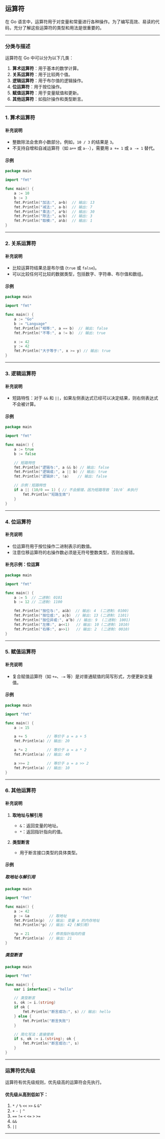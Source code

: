 ## 运算符

在 Go 语言中，运算符用于对变量和常量进行各种操作。为了编写高效、易读的代码，充分了解这些运算符的类型和用法是很重要的。

---

### 分类与描述

运算符在 Go 中可以分为以下几类：

1. **算术运算符**：用于基本的数学计算。
2. **关系运算符**：用于比较两个值。
3. **逻辑运算符**：用于布尔值的逻辑操作。
4. **位运算符**：用于按位操作。
5. **赋值运算符**：用于变量赋值和更新。
6. **其他运算符**：如指针操作和类型断言。

---

### 1. 算术运算符

#### 补充说明
- 整数除法会舍弃小数部分。例如，`10 / 3` 的结果是 `3`。
- 不支持自增和自减运算符（如 `a++` 或 `a--`），需要用 `a += 1` 或 `a -= 1` 替代。

#### 示例

```go
package main

import "fmt"

func main() {
	a := 10
	b := 3
	fmt.Println("加法:", a+b)  // 输出: 13
	fmt.Println("减法:", a-b)  // 输出: 7
	fmt.Println("乘法:", a*b)  // 输出: 30
	fmt.Println("除法:", a/b)  // 输出: 3
	fmt.Println("取模:", a%b)  // 输出: 1
}
```

---

### 2. 关系运算符

#### 补充说明
- 比较运算符结果总是布尔值 (`true` 或 `false`)。
- 可以比较任何可比较的数据类型，包括数字、字符串、布尔值和数组。

#### 示例

```go
package main

import "fmt"

func main() {
	a := "Go"
	b := "Language"
	fmt.Println("相等:", a == b)  // 输出: false
	fmt.Println("不等:", a != b)  // 输出: true

	x := 42
	y := 42
	fmt.Println("大于等于:", x >= y) // 输出: true
}
```

---

### 3. 逻辑运算符

#### 补充说明
- 短路特性：对于 `&&` 和 `||`，如果左侧表达式已经可以决定结果，则右侧表达式不会被计算。

#### 示例

```go
package main

import "fmt"

func main() {
	a := true
	b := false

	// 短路特性
	fmt.Println("逻辑与:", a && b) // 输出: false
	fmt.Println("逻辑或:", a || b) // 输出: true
	fmt.Println("逻辑非:", !a)    // 输出: false

	// 示例：短路特性
	if a || (10/0 == 1) { // 不会报错，因为短路导致 `10/0` 未执行
		fmt.Println("短路生效")
	}
}
```

---

### 4. 位运算符

#### 补充说明
- 位运算符用于按位操作二进制表示的数值。
- 注意位移运算符的右操作数必须是无符号整数类型，否则会报错。

#### 补充示例：位运算

```go
package main

import "fmt"

func main() {
	a := 5  // 二进制: 0101
	b := 12 // 二进制: 1100

	fmt.Println("按位与:", a&b)  // 输出: 4  (二进制: 0100)
	fmt.Println("按位或:", a|b)  // 输出: 13 (二进制: 1101)
	fmt.Println("按位异或:", a^b) // 输出: 9  (二进制: 1001)
	fmt.Println("左移:", a<<1)   // 输出: 10 (二进制: 1010)
	fmt.Println("右移:", a>>1)   // 输出: 2  (二进制: 0010)
}
```

---

### 5. 赋值运算符

#### 补充说明
- 复合赋值运算符（如 `+=`、`-=` 等）是对普通赋值的简写形式，方便更新变量值。

#### 示例

```go
package main

import "fmt"

func main() {
	a := 15

	a += 5         // 等价于 a = a + 5
	fmt.Println(a) // 输出: 20

	a *= 2         // 等价于 a = a * 2
	fmt.Println(a) // 输出: 40

	a >>= 2        // 等价于 a = a >> 2
	fmt.Println(a) // 输出: 10
}
```

---

### 6. 其他运算符

#### 补充说明

1. **取地址与解引用**
    - `&`：返回变量的地址。
    - `*`：返回指针指向的值。

2. **类型断言**
    - 用于断言接口类型的具体类型。

#### 示例

##### 取地址与解引用

```go
package main

import "fmt"

func main() {
	a := 42
	p := &a         // 取地址
	fmt.Println(p)  // 输出: 变量 a 的内存地址
	fmt.Println(*p) // 输出: 42 (解引用)

	*p = 21         // 修改指针指向的值
	fmt.Println(a)  // 输出: 21
}
```

##### 类型断言

```go
package main

import "fmt"

func main() {
	var i interface{} = "hello"

	// 类型断言
	s, ok := i.(string)
	if ok {
		fmt.Println("断言成功:", s) // 输出: hello
	} else {
		fmt.Println("断言失败")
	}

	// 简化写法：直接使用
	if s, ok := i.(string); ok {
		fmt.Println("断言成功:", s)
	}
}
```

---

### 运算符优先级

运算符有优先级规则，优先级高的运算符会先执行。

#### 优先级从高到低如下：

1. `*` `/` `%` `<<` `>>` `&` `&^`
2. `+` `-` `|` `^`
3. `==` `!=` `<` `<=` `>` `>=`
4. `&&`
5. `||`

---
